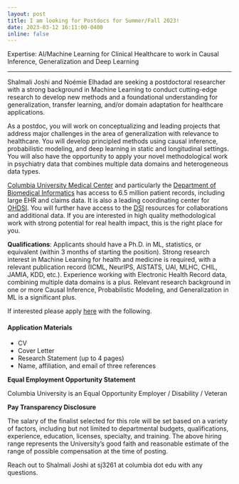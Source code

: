 ```yaml
---
layout: post
title: I am looking for Postdocs for Summer/Fall 2023!
date: 2023-03-12 16:11:00-0400
inline: false
---
```


Expertise: AI/Machine Learning for Clinical Healthcare to work in Causal Inference, Generalization and Deep Learning

***


Shalmali Joshi and Noémie Elhadad are seeking a postdoctoral researcher with a strong background in Machine Learning to conduct cutting-edge research to develop new methods and a foundational understanding for generalization, transfer learning, and/or domain adaptation for healthcare applications.

As a postdoc, you will work on conceptualizing and leading projects that address major challenges in the area of generalization with relevance to healthcare. You will develop principled methods using causal inference, probabilistic modeling, and deep learning in static and longitudinal settings. You will also have the opportunity to apply your novel methodological work in psychiatry data that combines multiple data domains and heterogeneous data types.

[Columbia University Medical Center](https://www.cuimc.columbia.edu/) and particularly the [Department of Biomedical Informatics](https://www.dbmi.columbia.edu/) has access to 6.5 million patient records, including large EHR and claims data. It is also a leading coordinating center for [OHDSI](https://www.ohdsi.org/). You will further have access to the [DSI](https://datascience.columbia.edu/) resources for collaborations and additional data. If you are interested in high quality methodological work with strong potential for real health impact, this is the right place for you.

<b>Qualifications</b>:
Applicants should have a Ph.D. in ML, statistics, or equivalent (within 3 months of starting the position). Strong research interest in Machine Learning for health and medicine is required, with a relevant publication record (ICML, NeurIPS, AISTATS, UAI, MLHC, CHIL, JAMIA, KDD, etc.). Experience working with Electronic Health Record data, combining multiple data domains is a plus. Relevant research background in one or more Causal Inference, Probabilistic Modeling, and Generalization in ML is a significant plus.

If interested please apply [here](https://academic.careers.columbia.edu/#!/112800) with the following.
#### Application Materials
<ul>
    <li>CV</li>
    <li>Cover Letter</li>
    <li>Research Statement (up to 4 pages)</li>
    <li>Name, affiliation, and email of three references</li>
</ul>

<b>Equal Employment Opportunity Statement</b>

Columbia University is an Equal Opportunity Employer / Disability / Veteran

<b>Pay Transparency Disclosure</b>

The salary of the finalist selected for this role will be set based on a variety of factors, including but not limited to departmental budgets, qualifications, experience, education, licenses, specialty, and training.  The above hiring range represents the University’s good faith and reasonable estimate of the range of possible compensation at the time of posting.

Reach out to Shalmali Joshi at sj3261 at columbia dot edu with any questions.